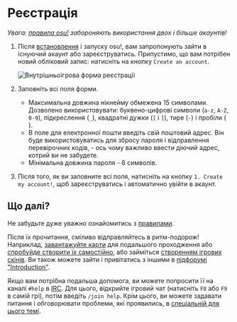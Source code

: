 # Реєстрація

*Увага: [правила osu!](/wiki/Rules) забороняють використання двох і більше акаунтів!*

1. Після [встановлення](/wiki/Installation) і запуску osu!, вам запропонують зайти в існуючий акаунт або зареєструватись. Припустимо, що вам потрібен новий обліковий запис: натисніть на кнопку `Create an account`.

   ![Внутрішньоігрова форма реєстрації](img/ingame-registration.jpg "Форма реєстрації")

2. Заповніть всі поля форми.
   - Максимальна довжина нікнейму обмежена 15 символами. Дозволено використовувати: буквено-цифрові символи (`a-z`, `A-Z`, `0-9`), підкреслення (`_`), квадратні дужки (`[` і `]`), тире (`-`) і пробіли (` `).
   - В поле для електронної пошти введіть свій поштовий адрес. Він буде використовуватись для збросу пароля і відправлення перевірочних кодів, - ось чому важливо ввести діючий адрес, котрий ви не забудете.
   - Мінімальна довжина пароля - 8 символів.

3. Після того, як ви заповните всі поля, натисніть на кнопку `1. Create my account!`, щоб зареєструватись і автоматично увійти в акаунт.

## Що далі?

Не забудьте дуже уважно ознайомитись з [правилами](/wiki/Rules).

Після їх прочитання, сміливо відправляйтесь в ритм-подорож! Наприклад, [завантажуйте карти](/wiki/Installation#додавання-карт) для подальшого проходження або [спробуйде створити їх самостійно](/wiki/Beatmapping), або займіться [створенням ігрових скінів](/wiki/Skinning). Ви також можете зайти і привітатись з іншими в [підфорумі "Introduction"](https://osu.ppy.sh/community/forums/8).

Якщо вам потрібна подальша допомога, ви можете попросити її на каналі `#help` в [IRC](/wiki/Internet_Relay_Chat). Для цього, відкрийте ігровий чат (натисніть `F8` або `F9` в самій грі), потім введіть `/join help`. Крім цього, ви можете задавати питання і обговорювати проблеми, які проявились, в [спеціальній для цього темі](https://osu.ppy.sh/community/forums/5).
